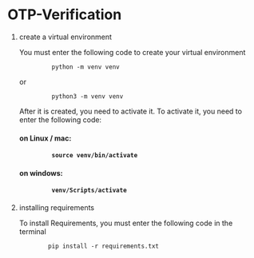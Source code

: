 # OTP-Verification


1) create a virtual environment

   You must enter the following code to create your virtual environment

                python -m venv venv

   or
   
                python3 -m venv venv

   After it is created, you need to activate it. To activate it, you need to enter the following code:
   <h4>on Linux / mac:<h4>
 
                source venv/bin/activate

   <h4>on windows:<h4>

                venv/Scripts/activate

2) installing requirements

   To install Requirements, you must enter the following code in the terminal

               pip install -r requirements.txt